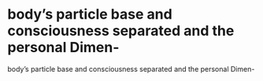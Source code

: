 # body’s particle base and consciousness separated and the personal Dimen-

body’s particle base and consciousness separated and the personal Dimen-